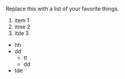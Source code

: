 Replace this with a list of your favorite things.

1. item 1
2. itme 2
3. itde 3

* hh
* dd
  * tt
  * dd
* tde
